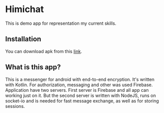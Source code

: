 # Himichat

This is demo app for representation my current skills.

## Installation

You can download apk from this [link](https://1drv.ms/u/s!AsPXl4829pEzjcIPRQemmNDon_xL_g?e=7fiSNa).

## What is this app?

This is a messenger for android with end-to-end encryption. It's written with Kotlin. For authorization, messaging and other was used Firebase. 
Application have two servers. First server is Firebase and all app can working just on it. But the second server is written with NodeJS, runs on socket-io and is needed for fast message exchange, as well as for storing sessions.
